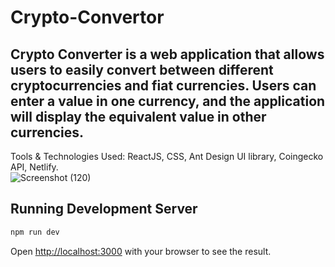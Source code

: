 # Crypto-Convertor
## Crypto Converter is a web application that allows users to easily convert between different cryptocurrencies and fiat currencies. Users can enter a value in one currency, and the application will display the equivalent value in other currencies. <br> 
Tools & Technologies Used: ReactJS, CSS, Ant Design UI library, Coingecko API, Netlify. <br>
![Screenshot (120)](https://user-images.githubusercontent.com/100501722/232849691-ecf103fa-781b-4c10-a18c-8be335004c34.png)
## Running Development Server

```bash
npm run dev
```

Open [http://localhost:3000](http://localhost:3000) with your browser to see the result.
